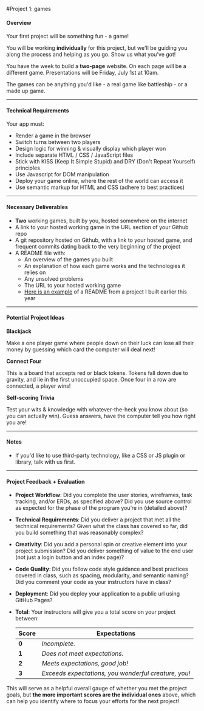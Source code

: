 
#Project 1: games



#### Overview

Your first project will be something fun - a game!

You will be working **individually** for this project, but we'll be guiding you along the process and helping as you go. Show us what you've got!

You have the week to build a **two-page** website. On each page will be a different game. Presentations will be Friday, July 1st at 10am.

The games can be anything you'd like - a real game like battleship - or a made up game.


---


#### Technical Requirements

Your app must:
- Render a game in the browser
- Switch turns between two players
- Design logic for winning & visually display which player won
- Include separate HTML / CSS / JavaScript files
- Stick with KISS (Keep It Simple Stupid) and DRY (Don't Repeat Yourself) principles
- Use Javascript for DOM manipulation
- Deploy your game online, where the rest of the world can access it
- Use semantic markup for HTML and CSS (adhere to best practices)


---


#### Necessary Deliverables

- **Two** working games, built by you, hosted somewhere on the internet
- A link to your hosted working game in the URL section of your Github repo
- A git repository hosted on Github, with a link to your hosted game, and frequent commits dating back to the very beginning of the project
- A README file with:
  - An overview of the games you built
  - An explanation of how each game works and the technologies it relies on
  - Any unsolved problems
  - The URL to your hosted working game
  - [Here is an example](https://github.com/LizaLemons/ebay-node-search-frontend) of a README from a project I built earlier this year


---


#### Potential Project Ideas

**Blackjack**

Make a one player game where people down on their luck can lose all their money by guessing which card the computer will deal next!

**Connect Four**

This is a board that accepts red or black tokens. Tokens fall down due to gravity, and lie in the first unoccupied space. Once four in a row are connected, a player wins!

**Self-scoring Trivia**

Test your wits & knowledge with whatever-the-heck you know about (so you can actually win). Guess answers, have the computer tell you how right you are!


---


#### Notes

- If you'd like to use third-party technology, like a CSS or JS plugin or library, talk with us first.


---


#### Project Feedback + Evaluation

* __Project Workflow__: Did you complete the user stories, wireframes, task tracking, and/or ERDs, as specified above? Did you use source control as expected for the phase of the program you’re in (detailed above)?

* __Technical Requirements__: Did you deliver a project that met all the technical requirements? Given what the class has covered so far, did you build something that was reasonably complex?

* __Creativity__: Did you add a personal spin or creative element into your project submission? Did you deliver something of value to the end user (not just a login button and an index page)?

* __Code Quality__: Did you follow code style guidance and best practices covered in class, such as spacing, modularity, and semantic naming? Did you comment your code as your instructors have in class?

* __Deployment__: Did you deploy your application to a public url using GitHub Pages?

* __Total__: Your instructors will give you a total score on your project between:

    Score | Expectations
    ----- | ------------
    **0** | _Incomplete._
    **1** | _Does not meet expectations._
    **2** | _Meets expectations, good job!_
    **3** | _Exceeds expectations, you wonderful creature, you!_

 This will serve as a helpful overall gauge of whether you met the project goals, but __the more important scores are the individual ones__ above, which can help you identify where to focus your efforts for the next project!
